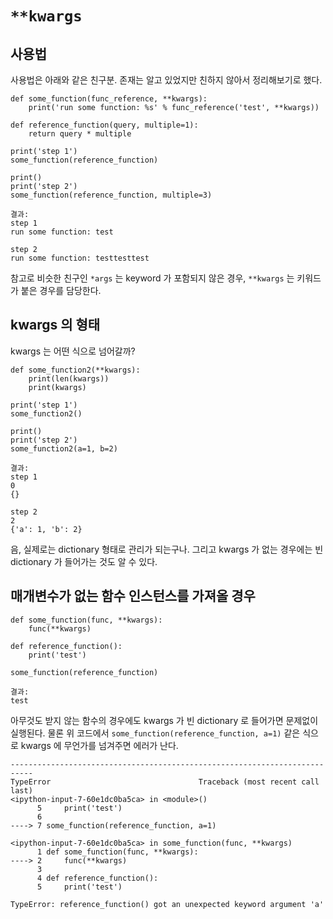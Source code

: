# `**kwargs`

## 사용법

사용법은 아래와 같은 친구분. 존재는 알고 있었지만 친하지 않아서 정리해보기로 했다.

```
def some_function(func_reference, **kwargs):
    print('run some function: %s' % func_reference('test', **kwargs))
    
def reference_function(query, multiple=1):
    return query * multiple

print('step 1')    
some_function(reference_function)

print()
print('step 2')
some_function(reference_function, multiple=3)
```

```
결과:
step 1
run some function: test

step 2
run some function: testtesttest
```

참고로 비슷한 친구인 `*args` 는 keyword 가 포함되지 않은 경우, `**kwargs` 는 키워드가 붙은 경우를 담당한다.

## kwargs 의 형태

kwargs 는 어떤 식으로 넘어갈까?

```
def some_function2(**kwargs):
    print(len(kwargs))
    print(kwargs)

print('step 1')
some_function2()

print()
print('step 2')
some_function2(a=1, b=2)
```

```
결과:
step 1
0
{}

step 2
2
{'a': 1, 'b': 2}
```

음, 실제로는 dictionary 형태로 관리가 되는구나. 그리고 kwargs 가 없는 경우에는 빈 dictionary 가 들어가는 것도 알 수 있다.

## 매개변수가 없는 함수 인스턴스를 가져올 경우

```
def some_function(func, **kwargs):
    func(**kwargs)

def reference_function():
    print('test')
    
some_function(reference_function)
```

```
결과:
test
```

아무것도 받지 않는 함수의 경우에도 kwargs 가 빈 dictionary 로 들어가면 문제없이 실행된다. 물론 위 코드에서 `some_function(reference_function, a=1)` 같은 식으로 kwargs 에 무언가를 넘겨주면 에러가 난다.

```
---------------------------------------------------------------------------
TypeError                                 Traceback (most recent call last)
<ipython-input-7-60e1dc0ba5ca> in <module>()
      5     print('test')
      6 
----> 7 some_function(reference_function, a=1)

<ipython-input-7-60e1dc0ba5ca> in some_function(func, **kwargs)
      1 def some_function(func, **kwargs):
----> 2     func(**kwargs)
      3 
      4 def reference_function():
      5     print('test')

TypeError: reference_function() got an unexpected keyword argument 'a'

```

